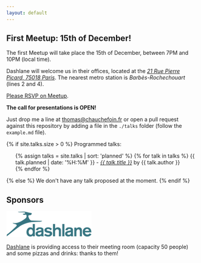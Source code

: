 ```yaml
---
layout: default
---
```


## First Meetup: 15th of December!

The first Meetup will take place the 15th of December, between 7PM and 10PM (local time).

Dashlane will welcome us in their offices, located at the [*21 Rue Pierre Picard, 75018 Paris*](http://www.openstreetmap.org/#map=19/48.88474/2.34489).
The nearest metro station is *Barbès-Rochechouart* (lines 2 and 4).

[Please RSVP on Meetup](https://www.meetup.com/fr-FR/SecParis-Meetup/events/235197208/).

**The call for presentations is OPEN!**

Just drop me a line at [thomas@chauchefoin.fr](mailto:thomas@chauchefoin.fr) or
open a pull request against this repository by adding a
file in the `./talks` folder (follow the `example.md` file).

{% if site.talks.size > 0 %}
Programmed talks:
  <ul>
    {% assign talks = site.talks | sort: 'planned' %}
    {% for talk in talks %}
        {{ talk.planned | date: '%H:%M' }} - <a href="{{ talk.url }}"><i>{{ talk.title }}</i></a> by {{ talk.author }}<br>
    {% endfor %}
  </ul>
{% else %}
  We don't have any talk proposed at the moment.
{% endif %}

## Sponsors

[![Dashlane](./img/dashlane.png)](https://www.dashlane.com/)

[Dashlane](https://www.dashlane.com/) is providing access to their meeting room (capacity 50 people) and some
pizzas and drinks: thanks to them!
